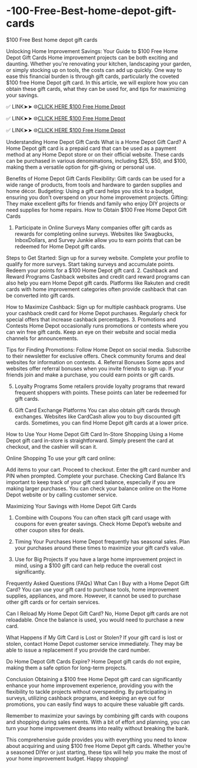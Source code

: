 # -100-Free-Best-home-depot-gift-cards
$100 Free Best home depot gift cards

Unlocking Home Improvement Savings: Your Guide to $100 Free Home Depot Gift Cards
Home improvement projects can be both exciting and daunting. Whether you're renovating your kitchen, landscaping your garden, or simply stocking up on tools, the costs can add up quickly. One way to ease this financial burden is through gift cards, particularly the coveted $100 free Home Depot gift card. In this article, we will explore how you can obtain these gift cards, what they can be used for, and tips for maximizing your savings.


✅ LINK➤➤ 🌐[CLICK HERE $100 Free Home Depot](https://tinyurl.com/4czpdzvp)

✅ LINK➤➤ 🌐[CLICK HERE $100 Free Home Depot](https://tinyurl.com/4czpdzvp)

✅ LINK➤➤ 🌐[CLICK HERE $100 Free Home Depot](https://tinyurl.com/4czpdzvp)


Understanding Home Depot Gift Cards
What is a Home Depot Gift Card?
A Home Depot gift card is a prepaid card that can be used as a payment method at any Home Depot store or on their official website. These cards can be purchased in various denominations, including $25, $50, and $100, making them a versatile option for gift-giving or personal use.

Benefits of Home Depot Gift Cards
Flexibility: Gift cards can be used for a wide range of products, from tools and hardware to garden supplies and home décor.
Budgeting: Using a gift card helps you stick to a budget, ensuring you don’t overspend on your home improvement projects.
Gifting: They make excellent gifts for friends and family who enjoy DIY projects or need supplies for home repairs.
How to Obtain $100 Free Home Depot Gift Cards
1. Participate in Online Surveys
Many companies offer gift cards as rewards for completing online surveys. Websites like Swagbucks, InboxDollars, and Survey Junkie allow you to earn points that can be redeemed for Home Depot gift cards.

Steps to Get Started:
Sign up for a survey website.
Complete your profile to qualify for more surveys.
Start taking surveys and accumulate points.
Redeem your points for a $100 Home Depot gift card.
2. Cashback and Reward Programs
Cashback websites and credit card reward programs can also help you earn Home Depot gift cards. Platforms like Rakuten and credit cards with home improvement categories often provide cashback that can be converted into gift cards.

How to Maximize Cashback:
Sign up for multiple cashback programs.
Use your cashback credit card for Home Depot purchases.
Regularly check for special offers that increase cashback percentages.
3. Promotions and Contests
Home Depot occasionally runs promotions or contests where you can win free gift cards. Keep an eye on their website and social media channels for announcements.

Tips for Finding Promotions:
Follow Home Depot on social media.
Subscribe to their newsletter for exclusive offers.
Check community forums and deal websites for information on contests.
4. Referral Bonuses
Some apps and websites offer referral bonuses when you invite friends to sign up. If your friends join and make a purchase, you could earn points or gift cards.

5. Loyalty Programs
Some retailers provide loyalty programs that reward frequent shoppers with points. These points can later be redeemed for gift cards.

6. Gift Card Exchange Platforms
You can also obtain gift cards through exchanges. Websites like CardCash allow you to buy discounted gift cards. Sometimes, you can find Home Depot gift cards at a lower price.

How to Use Your Home Depot Gift Card
In-Store Shopping
Using a Home Depot gift card in-store is straightforward. Simply present the card at checkout, and the cashier will scan it.

Online Shopping
To use your gift card online:

Add items to your cart.
Proceed to checkout.
Enter the gift card number and PIN when prompted.
Complete your purchase.
Checking Card Balance
It’s important to keep track of your gift card balance, especially if you are making larger purchases. You can check your balance online on the Home Depot website or by calling customer service.

Maximizing Your Savings with Home Depot Gift Cards
1. Combine with Coupons
You can often stack gift card usage with coupons for even greater savings. Check Home Depot’s website and other coupon sites for deals.

2. Timing Your Purchases
Home Depot frequently has seasonal sales. Plan your purchases around these times to maximize your gift card’s value.

3. Use for Big Projects
If you have a large home improvement project in mind, using a $100 gift card can help reduce the overall cost significantly.

Frequently Asked Questions (FAQs)
What Can I Buy with a Home Depot Gift Card?
You can use your gift card to purchase tools, home improvement supplies, appliances, and more. However, it cannot be used to purchase other gift cards or for certain services.

Can I Reload My Home Depot Gift Card?
No, Home Depot gift cards are not reloadable. Once the balance is used, you would need to purchase a new card.

What Happens if My Gift Card is Lost or Stolen?
If your gift card is lost or stolen, contact Home Depot customer service immediately. They may be able to issue a replacement if you provide the card number.

Do Home Depot Gift Cards Expire?
Home Depot gift cards do not expire, making them a safe option for long-term projects.

Conclusion
Obtaining a $100 free Home Depot gift card can significantly enhance your home improvement experience, providing you with the flexibility to tackle projects without overspending. By participating in surveys, utilizing cashback programs, and keeping an eye out for promotions, you can easily find ways to acquire these valuable gift cards.

Remember to maximize your savings by combining gift cards with coupons and shopping during sales events. With a bit of effort and planning, you can turn your home improvement dreams into reality without breaking the bank.

This comprehensive guide provides you with everything you need to know about acquiring and using $100 free Home Depot gift cards. Whether you’re a seasoned DIYer or just starting, these tips will help you make the most of your home improvement budget. Happy shopping!
